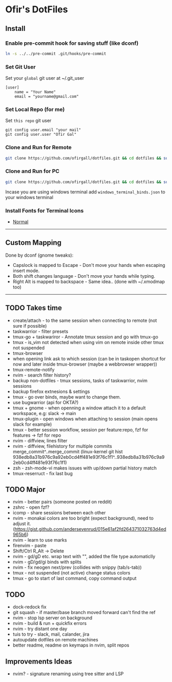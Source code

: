 # Ofir's DotFiles

## Install
### Enable pre-commit hook for saving stuff (like dconf)
```bash
ln -s ../../pre-commit .git/hooks/pre-commit
```

### Set Git User
Set your `global` git user at ~/.git_user
```
[user]
	name = "Your Name"
	email = "yourname@gmail.com"
```

### Set Local Repo (for me)
Set `this repo` git user
```
git config user.email "your mail"
git config user.user "Ofir Gal"
```

### Clone and Run for Remote
```bash
git clone https://github.com/ofirgall/dotfiles.git && cd dotfiles && sudo echo a && ./install --config-file remote.conf.yaml && touch ~/.remote_indicator
```

### Clone and Run for PC
```bash
git clone https://github.com/ofirgall/dotfiles.git && cd dotfiles && sudo echo a && ./install
```

Incase you are using windows terminal add `windows_terminal_binds.json` to your windows terminal

### Install Fonts for Terminal Icons
* [Normal](https://github.com/ryanoasis/nerd-fonts/blob/master/patched-fonts/UbuntuMono/Regular/complete/Ubuntu%20Mono%20Nerd%20Font%20Complete%20Mono.ttf)


---

## Custom Mapping
Done by dconf (gnome tweaks):
* Capslock is mapped to Escape - Don't move your hands when escaping insert mode.
* Both shift changes language - Don't move your hands while typing.
* Right Alt is mapped to backspace - Same idea.. (done with ~/.xmodmap too)

---

## TODO Takes time
* create/attach - to the same session when connecting to remote (not sure if possible)
* taskwarrior - filter presets
* tmux-go + taskwariror - Annotate tmux session and go with tmux-go 
* tmux - is_vim not detected when using vim on remote inside other tmux not suspended
* tmux-browser
* when opening link ask to which session (can be in taskopen shortcut for now and later inside tmux-browser (maybe a webbrowser wrapper))
* tmux-remote-notify
* nvim - search filter history?
* backup non-dotfiles - tmux sessions, tasks of taskwarrior, nvim sessions
* backup firefox extnesions & settings
* tmux - go over binds, maybe want to change them.
* use bugwarrior (api for OKTA?)
* tmux + gnome - when openning a window attach it to a default workspace, e.g: slack -> main
* tmux-plugin - open windows when attaching to session (main opens slack for example)
* tmux - better session workflow, session per feature:repo, fzf for features -> fzf for repo
* nvim - diffview, lines filter
* nvim - diffview, filehistory for multiple commits merge_commit^..merge_commit (linux-kernel git hist 938edb8a31b976c9a92eb0cd4ff481e93f76c1f1^..938edb8a31b976c9a92eb0cd4ff481e93f76c1f1)
* zsh - zsh-mode-vi makes issues with up/down partial history match
* tmux-reserruct - fix last bug

## TODO Major
* nvim - better pairs (someone posted on reddit)
* zshrc - <TAB><TAB> open fzf?
* icomp - share sessions between each other
* nvim - monakai colors are too bright (expect background), need to adjust it. (https://gist.github.com/andersevenrud/015e61af2fd264371032763d4ed965b6)
* nvim - learn to use marks
* firenvim - paste
* Shift/Ctrl R_Alt -> Delete
* nvim - gd/gD etc. wrap text with "", added the file type automaticlly
* nvim - gD/gd/gi binds with splits
* nvim - fix neogen next/prev (collides with snippy (tab/s-tab))
* tmux - not suspended (not active) change status colors 
* tmux - go to start of last command, copy command output

## TODO
* dock-redock fix
* git squash - if master/base branch moved forward can't find the ref
* nvim - stop lsp server on background
* nvim - build & run + quickfix errors
* nvim - try distant one day
* tuis to try - slack, mail, calander, jira
* autoupdate dotfiles on remote machines
* better readme, readme on keymaps in nvim, split repos

## Improvements Ideas
* nvim? - signature renaming using tree sitter and LSP
